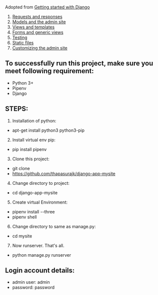 Adopted from
[Getting started with Django](https://www.djangoproject.com/)

1. [Requests and responses](https://docs.djangoproject.com/en/1.11/intro/tutorial01/) 
2. [Models and the admin site](https://docs.djangoproject.com/en/1.11/intro/tutorial02/)
3. [Views and templates](https://docs.djangoproject.com/en/1.11/intro/tutorial03/)
4. [Forms and generic views](https://docs.djangoproject.com/en/1.11/intro/tutorial04/)
5. [Testing](https://docs.djangoproject.com/en/1.11/intro/tutorial05/)
6. [Static files](https://docs.djangoproject.com/en/1.11/intro/tutorial06/)
7. [Customizing the admin site](https://docs.djangoproject.com/en/1.11/intro/tutorial07/)

## To successfully run this project, make sure you meet following requirement:

- Python 3+
- Pipenv
- Django 

## STEPS:

1. Installation of python:
- apt-get install python3 python3-pip
2. Install virtual env pip:
- pip install pipenv
3. Clone this project:
- git clone 
- https://github.com/thapasurajk/django-app-mysite
4. Change directory to project:
- cd django-app-mysite
5. Create virtual Environment:
- pipenv install --three
- pipenv shell
6. Change directory to same as manage.py:
- cd mysite
7. Now runserver. That's all.
- python manage.py runserver

## Login account details:
- admin user: admin
- password: password
